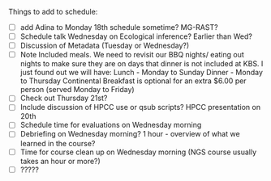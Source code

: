 Things to add to schedule:

- [ ] add Adina to Monday 18th schedule sometime?  MG-RAST?
- [ ] Schedule talk Wednesday on Ecological inference? Earlier than Wed?
- [ ] Discussion of Metadata (Tuesday or Wednesday?)
- [ ] Note Included meals.  We need to revisit our BBQ nights/ eating out nights to make sure they are on days that dinner is not included at KBS.  I just found out we will have:
          Lunch - Monday to Sunday
          Dinner - Monday to Thursday
          Continental Breakfast is optional for an extra $6.00 per person (served Monday to Friday)
- [ ] Check out Thursday 21st?
- [ ] Include discussion of HPCC use or qsub scripts? HPCC presentation on 20th
- [ ] Schedule time for evaluations on Wednesday morning
- [ ] Debriefing on Wednesday morning?  1 hour - overview of what we learned in the course?
- [ ] Time for course clean up on Wednesday morning (NGS course usually takes an hour or more?)
- [ ] ?????
